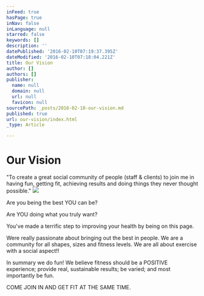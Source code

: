 ```yaml
---
inFeed: true
hasPage: true
inNav: false
inLanguage: null
starred: false
keywords: []
description: ''
datePublished: '2016-02-10T07:19:37.395Z'
dateModified: '2016-02-10T07:18:04.221Z'
title: Our Vision
author: []
authors: []
publisher:
  name: null
  domain: null
  url: null
  favicon: null
sourcePath: _posts/2016-02-10-our-vision.md
published: true
url: our-vision/index.html
_type: Article

---
```

# Our Vision

"To create a great social community of people (staff & clients) to join me in having fun, getting fit, achieving results and doing things they never thought possible."
![](https://the-grid-user-content.s3-us-west-2.amazonaws.com/ad2191e8-8425-4f66-ac53-1f134fee44c6.jpg)

Are you being the best YOU can be?

Are YOU doing what you truly want? 

You've made a terrific step to improving your health by being on this page. 

Were really passionate about bringing out the best in people. We are a community for all shapes, sizes and fitness levels.
We are all about exercise with a social aspect!! 

In summary we do fun! We believe fitness should be a POSITIVE experience; provide real, sustainable results; be varied; and most importantly be fun.

COME JOIN IN AND GET FIT AT THE SAME TIME.